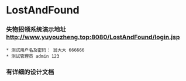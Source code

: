 # LostAndFound
### 失物招领系统演示地址 http://www.yuyouzheng.top:8080/LostAndFound/login.jsp
    * 测试用户名及密码： 翁大大 666666
    * 测试管理员 admin 123
### 有详细的设计文档
